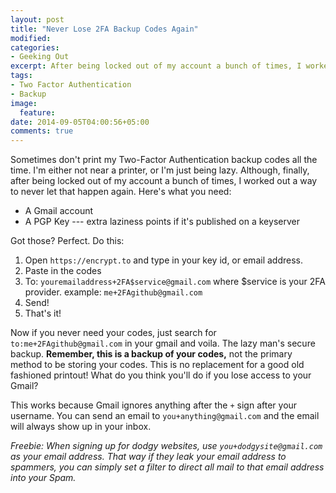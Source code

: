 ```yaml
---
layout: post
title: "Never Lose 2FA Backup Codes Again"
modified:
categories:
- Geeking Out
excerpt: After being locked out of my account a bunch of times, I worked out a way to never let that happen again.
tags:
- Two Factor Authentication
- Backup
image:
  feature:
date: 2014-09-05T04:00:56+05:00
comments: true
---
```


Sometimes don't print my Two-Factor Authentication backup codes all the time. I'm either not near a printer, or I'm just being lazy. Although, finally, after being locked out of my account a bunch of times, I worked out a way to never let that happen again. Here's what you need:

+ A Gmail account
+ A PGP Key --- extra laziness points if it's published on a keyserver

Got those? Perfect. Do this:

1. Open `https://encrypt.to` and type in your key id, or email address.
2. Paste in the codes
3. To: `youremailaddress+2FA$service@gmail.com` where $service is your 2FA provider.
    example: `me+2FAgithub@gmail.com`
4. Send!
5. That's it!

Now if you never need your codes, just search for `to:me+2FAgithub@gmail.com` in your gmail and voila. The lazy man's secure backup. **Remember, this is a backup of your codes,** not the primary method to be storing your codes. This is no replacement for a good old fashioned printout! What do you think you'll do if you lose access to your Gmail?

This works because Gmail ignores anything after the `+` sign after your username. You can send an email to `you+anything@gmail.com` and the email will always show up in your inbox.

*Freebie: When signing up for dodgy websites, use `you+dodgysite@gmail.com` as your email address. That way if they leak your email address to spammers, you can simply set a filter to direct all mail to that email address into your Spam.*